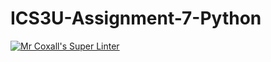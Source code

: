 # ICS3U-Assignment-7-Python

[![Mr Coxall's Super Linter](https://github.com/Kyanh-Pham/ICS3U-Assignment-7-Python/workflows/Mr%20Coxall's%20Super%20Linter/badge.svg)](https://github.com/Kyanh-Pham/ICS3U-Assignment-7-Python/actions/)
